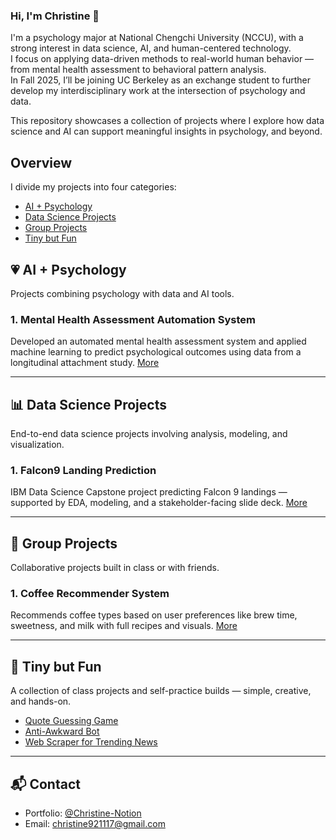 ### Hi, I'm Christine 👋  
I'm a psychology major at National Chengchi University (NCCU), with a strong interest in data science, AI, and human-centered technology.  
I focus on applying data-driven methods to real-world human behavior — from mental health assessment to behavioral pattern analysis.  
In Fall 2025, I’ll be joining UC Berkeley as an exchange student to further develop my interdisciplinary work at the intersection of psychology and data.

This repository showcases a collection of projects where I explore how data science and AI can support meaningful insights in psychology, and beyond.


## Overview
I divide my projects into four categories:

- [AI + Psychology](#-ai--psychology)
- [Data Science Projects](#-data-science-projects)
- [Group Projects](#-group-projects)
- [Tiny but Fun](#-tiny-but-fun)




## 💗 AI + Psychology
Projects combining psychology with data and AI tools.

###  1. Mental Health Assessment Automation System
Developed an automated mental health assessment system and applied machine learning to predict psychological outcomes using data from a longitudinal attachment study. [More](AI-Psychology/Mental%20Health%20Assessment%20Automation%20System)

---

## 📊 Data Science Projects
End-to-end data science projects involving analysis, modeling, and visualization.

###  1. Falcon9 Landing Prediction 
IBM Data Science Capstone project predicting Falcon 9 landings — supported by EDA, modeling, and a stakeholder-facing slide deck. [More](Data-Science-Projects/SpaceX)


---

## 🤝 Group Projects
Collaborative projects built in class or with friends.

### 1. Coffee Recommender System
Recommends coffee types based on user preferences like brew time, sweetness, and milk with full recipes and visuals.  [More](https://github.com/christine1117/Christine-Projects/tree/f112f7f94e1c602ea6541793d828589084de7e31/Group%20Projects/Coffee%20Recommender%20System)

---

## 🎈 Tiny but Fun 
A collection of class projects and self-practice builds — simple, creative, and hands-on.

- [Quote Guessing Game](Tiny%20but%20Fun/Quote_Guessing_Game.ipynb)
- [Anti-Awkward Bot](Tiny%20but%20Fun/Anti-Awkward%20Bot.ipynb)
- [Web Scraper for Trending News](Tiny%20but%20Fun/Web_Scraper_for_Trending_News.ipynb)

---

## 📬 Contact
- Portfolio: [@Christine-Notion](https://tidal-oval-da2.notion.site/Hi-I-m-Chiao-Chieh-Deng-1c323cab8111808e8afffbc7d5552a83)
- Email: christine921117@gmail.com
